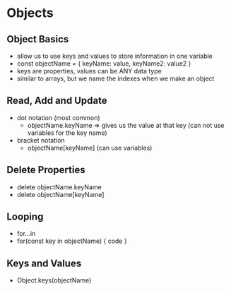 # Objects

## Object Basics

- allow us to use keys and values to store information in one variable
- const objectName = { keyName: value, keyName2: value2 }
- keys are properties, values can be ANY data type
- similar to arrays, but we name the indexes when we make an object

## Read, Add and Update

- dot notation (most common)
  - objectName.keyName => gives us the value at that key (can not use variables for the key name)
- bracket notation
  - objectName[keyName] (can use variables)

## Delete Properties

- delete objectName.keyName
- delete objectName[keyName]

## Looping

- for...in
- for(const key in objectName) { code }

## Keys and Values

- Object.keys(objectName)